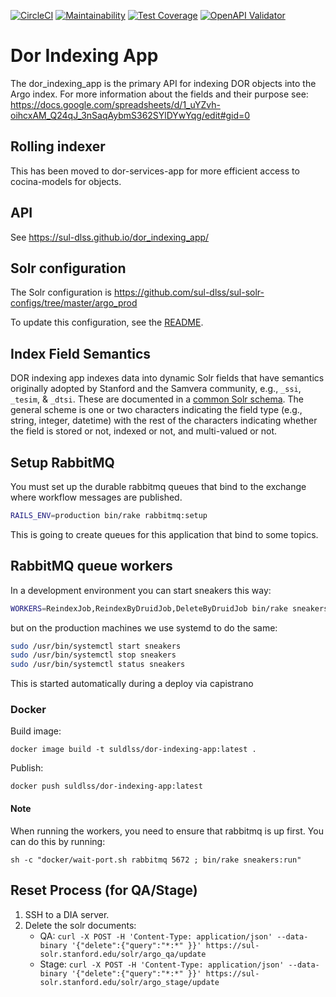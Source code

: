 [![CircleCI](https://circleci.com/gh/sul-dlss/dor_indexing_app.svg?style=svg)](https://circleci.com/gh/sul-dlss/dor_indexing_app)
[![Maintainability](https://api.codeclimate.com/v1/badges/955223f2386ae5f10e33/maintainability)](https://codeclimate.com/github/sul-dlss/dor-services-app/maintainability)
[![Test Coverage](https://api.codeclimate.com/v1/badges/955223f2386ae5f10e33/test_coverage)](https://codeclimate.com/github/sul-dlss/dor-services-app/test_coverage)
[![OpenAPI Validator](http://validator.swagger.io/validator?url=https://raw.githubusercontent.com/sul-dlss/dor_indexing_app/main/openapi.yml)](http://validator.swagger.io/validator/?url=https://raw.githubusercontent.com/sul-dlss/dor_indexing_app/main/openapi.yml)

# Dor Indexing App

The dor_indexing_app is the primary API for indexing DOR objects into the Argo index.
For more information about the fields and their purpose see: https://docs.google.com/spreadsheets/d/1_uYZvh-oihcxAM_Q24qJ_3nSaqAybmS362SYlDYwYqg/edit#gid=0

## Rolling indexer

This has been moved to dor-services-app for more efficient access to cocina-models for objects.

## API

See https://sul-dlss.github.io/dor_indexing_app/

## Solr configuration
The Solr configuration is https://github.com/sul-dlss/sul-solr-configs/tree/master/argo_prod

To update this configuration, see the [README](https://github.com/sul-dlss/sul-solr-configs#updating-configurations).

## Index Field Semantics

DOR indexing app indexes data into dynamic Solr fields that have semantics originally adopted by Stanford and the Samvera community, e.g., `_ssi`, `_tesim`, & `_dtsi`. These are documented in a [common Solr schema](https://github.com/sul-dlss/argo/blob/main/solr_conf/conf/schema.xml#L19-L151). The general scheme is one or two characters indicating the field type (e.g., string, integer, datetime) with the rest of the characters indicating whether the field is stored or not, indexed or not, and multi-valued or not.

## Setup RabbitMQ
You must set up the durable rabbitmq queues that bind to the exchange where workflow messages are published.

```sh
RAILS_ENV=production bin/rake rabbitmq:setup
```
This is going to create queues for this application that bind to some topics.

## RabbitMQ queue workers
In a development environment you can start sneakers this way:
```sh
WORKERS=ReindexJob,ReindexByDruidJob,DeleteByDruidJob bin/rake sneakers:run
```

but on the production machines we use systemd to do the same:
```sh
sudo /usr/bin/systemctl start sneakers
sudo /usr/bin/systemctl stop sneakers
sudo /usr/bin/systemctl status sneakers
```

This is started automatically during a deploy via capistrano


### Docker

Build image:
```
docker image build -t suldlss/dor-indexing-app:latest .
```

Publish:
```
docker push suldlss/dor-indexing-app:latest
```

#### Note
When running the workers, you need to ensure that rabbitmq is up first. You can do this by running:

```
sh -c "docker/wait-port.sh rabbitmq 5672 ; bin/rake sneakers:run"
```

## Reset Process (for QA/Stage)

1. SSH to a DIA server.
2. Delete the solr documents:
   * QA: `curl -X POST -H 'Content-Type: application/json' --data-binary '{"delete":{"query":"*:*" }}' https://sul-solr.stanford.edu/solr/argo_qa/update`
   * Stage: `curl -X POST -H 'Content-Type: application/json' --data-binary '{"delete":{"query":"*:*" }}' https://sul-solr.stanford.edu/solr/argo_stage/update`
